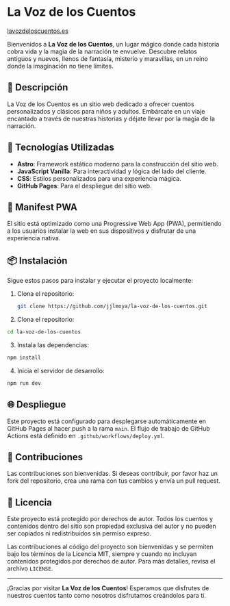 # La Voz de los Cuentos

[lavozdeloscuentos.es](https://lavozdeloscuentos.es)

Bienvenidos a **La Voz de los Cuentos**, un lugar mágico donde cada historia cobra vida y la magia de la narración te envuelve. Descubre relatos antiguos y nuevos, llenos de fantasía, misterio y maravillas, en un reino donde la imaginación no tiene límites.

## 🌟 Descripción

La Voz de los Cuentos es un sitio web dedicado a ofrecer cuentos personalizados y clásicos para niños y adultos. Embárcate en un viaje encantado a través de nuestras historias y déjate llevar por la magia de la narración.

## 🚀 Tecnologías Utilizadas

- **Astro**: Framework estático moderno para la construcción del sitio web.
- **JavaScript Vanilla**: Para interactividad y lógica del lado del cliente.
- **CSS**: Estilos personalizados para una experiencia mágica.
- **GitHub Pages**: Para el despliegue del sitio web.

## 📄 Manifest PWA

El sitio está optimizado como una Progressive Web App (PWA), permitiendo a los usuarios instalar la web en sus dispositivos y disfrutar de una experiencia nativa.


## 📦 Instalación

Sigue estos pasos para instalar y ejecutar el proyecto localmente:

1. Clona el repositorio:

   ```bash
   git clone https://github.com/jjlmoya/la-voz-de-los-cuentos.git
   ```

2. Clona el repositorio:

```bash
cd la-voz-de-los-cuentos
```

3. Instala las dependencias:

```bash
npm install
```

4. Inicia el servidor de desarrollo:
```bash
npm run dev
```

## 🌐 Despliegue

Este proyecto está configurado para desplegarse automáticamente en GitHub Pages al hacer push a la rama `main`. El flujo de trabajo de GitHub Actions está definido en `.github/workflows/deploy.yml`.

## 🤝 Contribuciones

Las contribuciones son bienvenidas. Si deseas contribuir, por favor haz un fork del repositorio, crea una rama con tus cambios y envía un pull request.

## 📄 Licencia

Este proyecto está protegido por derechos de autor. Todos los cuentos y contenidos dentro del sitio son propiedad exclusiva del autor y no pueden ser copiados ni redistribuidos sin permiso expreso. 

Las contribuciones al código del proyecto son bienvenidas y se permiten bajo los términos de la Licencia MIT, siempre y cuando no incluyan contenidos protegidos por derechos de autor. Para más detalles, revisa el archivo `LICENSE`.

---

¡Gracias por visitar **La Voz de los Cuentos**! Esperamos que disfrutes de nuestros cuentos tanto como nosotros disfrutamos creándolos para ti.
